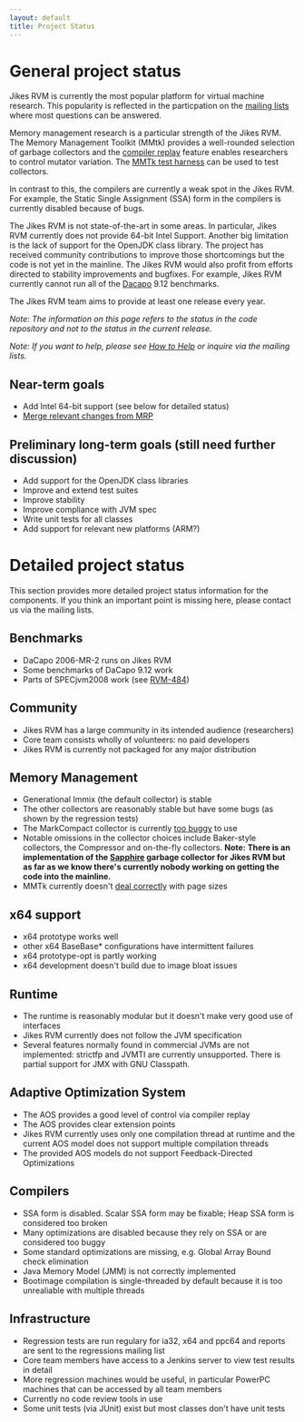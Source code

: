 ```yaml
---
layout: default 
title: Project Status
---
```


# General project status

Jikes RVM is currently the most popular platform for virtual machine research. This popularity is reflected in the particpation on the [mailing lists](/MailingLists/) where most questions can be answered.

Memory management research is a particular strength of the Jikes RVM. The Memory Management Toolkit (MMtk) provides a well-rounded selection of garbage collectors and the [compiler replay](/UserGuide/ExperimentalGuidelines/index.html#x8-620006) feature enables researchers to control mutator variation. The [MMTk test harness](/UserGuide/TheMMTkTestHarness/index.html#x13-13100011) can be used to test collectors.

In contrast to this, the compilers are currently a weak spot in the Jikes RVM. For example, the Static Single Assignment (SSA) form in the compilers is currently disabled because of bugs.

The Jikes RVM is not state-of-the-art in some areas. In particular, Jikes RVM currently does not provide 64-bit Intel Support. Another big limitation is the lack of support for the OpenJDK class library. The project has received community contributions to improve those shortcomings but the code is not yet in the mainline. The Jikes RVM would also profit from efforts directed to stability improvements and bugfixes. For example, Jikes RVM currently cannot run all of the [Dacapo](http://www.dacapobench.org/) 9.12 benchmarks.

The Jikes RVM team aims to provide at least one release every year.

_Note: The information on this page refers to the status in the code repository and not to the status in the current release._

_Note: If you want to help, please see [How to Help](/HowToHelp/) or inquire via the mailing lists._

## Near-term goals

- Add Intel 64-bit support (see below for detailed status)
- [Merge relevant changes from MRP](/MergeStatusOfMRPChangesets/)

## Preliminary long-term goals (still need further discussion)

- Add support for the OpenJDK class libraries
- Improve and extend test suites
- Improve stability
- Improve compliance with JVM spec
- Write unit tests for all classes
- Add support for relevant new platforms (ARM?)


# Detailed project status

This section provides more detailed project status information for the components. If you think an important point is missing here, please contact us via the mailing lists.

## Benchmarks

- DaCapo 2006-MR-2 runs on Jikes RVM
- Some benchmarks of DaCapo 9.12 work
- Parts of SPECjvm2008 work (see [RVM-484](http://xtenlang.atlassian.net/browse/RVM-484))

## Community

- Jikes RVM has a large community in its intended audience (researchers)
- Core team consists wholly of volunteers: no paid developers
- Jikes RVM is currently not packaged for any major distribution

## Memory Management

- Generational Immix (the default collector) is stable
- The other collectors are reasonably stable but have some bugs (as shown by the regression tests)
- The MarkCompact collector is currently [too buggy](http://xtenlang.atlassian.net/browse/RVM-1039) to use
- Notable omissions in the collector choices include Baker-style collectors, the Compressor and on-the-fly collectors. **Note: There is an implementation of the [Sapphire](http://xtenlang.atlassian.net/browse/RVM-893) garbage collector for Jikes RVM but as far as we know there's currently nobody working on getting the code into the mainline.**
- MMTk currently doesn't [deal correctly](https://xtenlang.atlassian.net/browse/RVM-816) with page sizes

## x64 support

- x64 prototype works well
- other x64 BaseBase* configurations have intermittent failures
- x64 prototype-opt is partly working
- x64 development doesn't build due to image bloat issues

## Runtime

- The runtime is reasonably modular but it doesn't make very good use of interfaces
- Jikes RVM currently does not follow the JVM specification
- Several features normally found in commercial JVMs are not implemented: strictfp and JVMTI are currently unsupported. There is partial support for JMX with GNU Classpath.

## Adaptive Optimization System

- The AOS provides a good level of control via compiler replay
- The AOS provides clear extension points
- Jikes RVM currently uses only one compilation thread at runtime and the current AOS model does not support multiple compilation threads
- The provided AOS models do not support Feedback-Directed Optimizations

## Compilers

- SSA form is disabled. Scalar SSA form may be fixable; Heap SSA form is considered too broken
- Many optimizations are disabled because they rely on SSA or are considered too buggy
- Some standard optimizations are missing, e.g. Global Array Bound check elimination
- Java Memory Model (JMM) is not correctly implemented
- Bootimage compilation is single-threaded by default because it is too unrealiable with multiple threads

## Infrastructure

- Regression tests are run regulary for ia32, x64 and ppc64 and reports are sent to the regressions mailing list
- Core team members have access to a Jenkins server to view test results in detail
- More regression machines would be useful, in particular PowerPC machines that can be accessed by all team members
- Currently no code review tools in use
- Some unit tests (via JUnit) exist but most classes don't have unit tests
